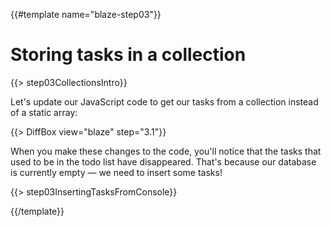 {{#template name="blaze-step03"}}

# Storing tasks in a collection

{{> step03CollectionsIntro}}

Let's update our JavaScript code to get our tasks from a collection instead of a static array:

{{> DiffBox view="blaze" step="3.1"}}

When you make these changes to the code, you'll notice that the tasks that used to be in the todo list have disappeared. That's because our database is currently empty &mdash; we need to insert some tasks!

{{> step03InsertingTasksFromConsole}}

{{/template}}
